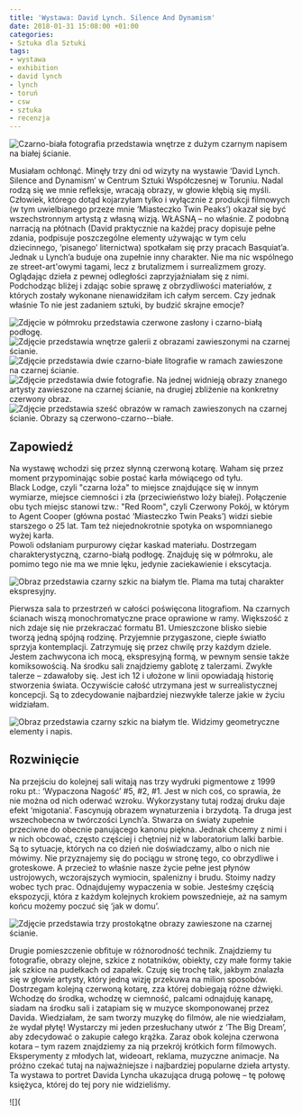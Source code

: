```yaml
---
title: 'Wystawa: David Lynch. Silence And Dynamism'
date: 2018-01-31 15:08:00 +01:00
categories:
- Sztuka dla Sztuki
tags:
- wystawa
- exhibition
- david lynch
- lynch
- toruń
- csw
- sztuka
- recenzja
---
```


![Czarno-biała fotografia przedstawia wnętrze z dużym czarnym napisem na białej ścianie.](https://assets1.ello.co/uploads/asset/attachment/7022117/ello-optimized-fdb62922.jpg)

<olela-narrative>
Musiałam ochłonąć. Minęły trzy dni od wizyty na wystawie ‘David Lynch. Silence and Dynamism’ w Centrum Sztuki Współczesnej w Toruniu. Nadal rodzą się we mnie refleksje, wracają obrazy, w głowie kłębią się myśli. Człowiek, którego dotąd kojarzyłam tylko i wyłącznie z produkcji filmowych (w tym uwielbianego przeze mnie ‘Miasteczko Twin Peaks’) okazał się być wszechstronnym artystą z własną wizją. WŁASNĄ – no właśnie. Z podobną narracją na płótnach (David praktycznie na każdej pracy dopisuje pełne zdania, podpisuje poszczególne elementy używając w tym celu dziecinnego, ‘pisanego’ liternictwa) spotkałam się przy pracach Basquiat’a. Jednak u Lynch’a buduje ona zupełnie inny charakter. Nie ma nic wspólnego ze street-art'owymi tagami, lecz z brutalizmem i surrealizmem grozy. Oglądając dzieła z pewnej odległości zaprzyjaźniałam się z nimi. Podchodząc bliżej i zdając sobie sprawę z obrzydliwości materiałów, z których zostały wykonane nienawidziłam ich całym sercem. Czy jednak właśnie To nie jest zadaniem sztuki, by budzić skrajne emocje?
</olela-narrative>

![Zdjęcie w półmroku przedstawia czerwone zasłony i czarno-białą podłogę.](https://assets0.ello.co/uploads/asset/attachment/7022198/ello-optimized-62e544a2.jpg)
![Zdjęcie przedstawia wnętrze galerii z obrazami zawieszonymi na czarnej ścianie.](https://assets1.ello.co/uploads/asset/attachment/7022148/ello-optimized-e847845e.jpg)
![Zdjęcie przedstawia dwie czarno-białe litografie w ramach zawieszone na czarnej ścianie.](https://assets2.ello.co/uploads/asset/attachment/7022153/ello-optimized-1b6c282e.jpg)
![Zdjęcie przedstawia dwie fotografie. Na jednej widnieją obrazy znanego artysty zawieszone na czarnej ścianie, na drugiej zbliżenie na konkretny czerwony obraz.](https://assets0.ello.co/uploads/asset/attachment/7022138/ello-optimized-6c9eb791.jpg)
![Zdjęcie przedstawia sześć obrazów w ramach zawieszonych na czarnej ścianie. Obrazy są czerwono-czarno--białe.](https://assets0.ello.co/uploads/asset/attachment/7022136/ello-optimized-66ce9e3b.jpg)

## Zapowiedź

Na wystawę wchodzi się przez słynną czerwoną kotarę. Waham się przez moment przypominając sobie postać karła mówiącego od tyłu.</br> 
Black Lodge, czyli "czarna loża" to miejsce znajdujące się w innym wymiarze, miejsce ciemności i zła (przeciwieństwo loży białej). Połączenie obu tych miejsc stanowi tzw.: "Red Room", czyli Czerwony Pokój, w którym to Agent Cooper (główna postać ‘Miasteczko Twin Peaks’) widzi siebie starszego o 25 lat. Tam też niejednokrotnie spotyka on wspomnianego wyżej karła.</br>
Powoli odsłaniam purpurowy ciężar kaskad materiału. Dostrzegam charakterystyczną, czarno-białą podłogę. Znajduję się w półmroku, ale pomimo tego nie ma we mnie lęku, jedynie zaciekawienie i ekscytacja.

![Obraz przedstawia czarny szkic na białym tle. Plama ma tutaj charakter ekspresyjny.](https://assets2.ello.co/uploads/asset/attachment/7022120/ello-optimized-eee79b4c.jpg)

Pierwsza sala to przestrzeń w całości poświęcona litografiom. Na czarnych ścianach wiszą monochromatyczne prace oprawione w ramy. Większość z nich zdaje się nie przekraczać formatu B1. Umieszczone blisko siebie tworzą jedną spójną rodzinę. Przyjemnie przygaszone, ciepłe światło sprzyja kontemplacji. Zatrzymuję się przez chwilę przy każdym dziele. Jestem zachwycona ich mocą, ekspresyjną formą, w pewnym sensie także komiksowością. Na środku sali znajdziemy gablotę z talerzami. Zwykłe talerze – zdawałoby się. Jest ich 12 i ułożone w linii opowiadają historię stworzenia świata. Oczywiście całość utrzymana jest w surrealistycznej koncepcji. Są to zdecydowanie najbardziej niezwykłe talerze jakie w życiu widziałam.

![Obraz przedstawia czarny szkic na białym tle. Widzimy geometryczne elementy i napis.](https://assets2.ello.co/uploads/asset/attachment/7022200/ello-optimized-04a2a1b4.jpg)

## Rozwinięcie

Na przejściu do kolejnej sali witają nas trzy wydruki pigmentowe z 1999 roku pt.: ‘Wypaczona Nagość’ #5, #2, #1. Jest w nich coś, co sprawia, że nie można od nich oderwać wzroku. Wykorzystany tutaj rodzaj druku daje efekt ‘migotania’. Fascynują obrazem wynaturzenia i brzydotą. 
Ta druga jest wszechobecna w twórczości Lynch’a. Stwarza on światy zupełnie przeciwne do obecnie panującego kanonu piękna. Jednak chcemy z nimi i w nich obcować, często częściej i chętniej niż w laboratorium lalki barbie. Są to sytuacje, których na co dzień nie doświadczamy, albo o nich nie mówimy. Nie przyznajemy się do pociągu w stronę tego, co obrzydliwe i groteskowe. A przecież to właśnie nasze życie pełne jest płynów ustrojowych, wczorajszych wymiocin, spalenizny i brudu. Stoimy nadzy wobec tych prac. Odnajdujemy wypaczenia w sobie. Jesteśmy częścią ekspozycji, która z każdym kolejnych krokiem powszednieje, aż na samym końcu możemy poczuć się ‘jak w domu’. 

![Zdjęcie przedstawia trzy prostokątne obrazy zawieszone na czarnej ścianie.](https://assets1.ello.co/uploads/asset/attachment/7022131/ello-optimized-93741387.jpg)

Drugie pomieszczenie obfituje w różnorodność technik. Znajdziemy tu fotografie, obrazy olejne, szkice z notatników, obiekty, czy małe formy takie jak szkice na pudełkach od zapałek. Czuję się trochę tak, jakbym znalazła się w głowie artysty, który jedną wizję przekuwa na milion sposobów. Dostrzegam kolejną czerwoną kotarę, zza której dobiegają różne dźwięki. Wchodzę do środka, wchodzę w ciemność, palcami odnajduję kanapę, siadam na środku sali i zatapiam się w muzyce skomponowanej przez Davida. Wiedziałam, że sam tworzy muzykę do filmów, ale nie wiedziałam, że wydał płytę! Wystarczy mi jeden przesłuchany utwór z ‘The Big Dream’, aby zdecydować o zakupie całego krążka. 
Zaraz obok kolejna czerwona kotara – tym razem znajdziemy za nią przekrój krótkich form filmowych. Eksperymenty z młodych lat, wideoart, reklama, muzyczne animacje. Na próżno czekać tutaj na najważniejsze i najbardziej popularne dzieła artysty. Ta wystawa to portret Davida Lyncha ukazująca drugą połowę – tę połowę księżyca, której do tej pory nie widzieliśmy.

![](
